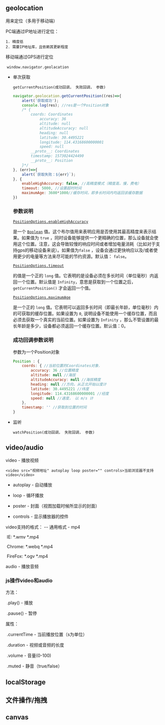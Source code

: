 ## geolocation

用来定位（多用于移动端）

PC端通过IP地址进行定位：

	1. 精度低
 	2. 需要IP地址库，且依赖其更新程度

移动端通过GPS进行定位

​	`window.navigator.geolacation`



- 单次获取

  `getCurrentPosition(成功回调， 失败回调， 参数)`

  ```js
  navigator.geolocation.getCurrentPosition((res)=>{
      alert('获取成功');
      console.log(res); //res是一个Position对象
      /* {
          coords: Coordinates
              accuracy: 36
              altitude: null
              altitudeAccuracy: null
              heading: null
              latitude: 30.4495221
              longitude: 114.43168600000001
              speed: null
          __proto__: Coordinates
          timestamp: 1573024424490
          __proto__: Position
      }*/
  }, (err)=>{
      alert(`获取失败：${err}`);
  }, {
      enableHighAccuracy: false, //高精度模式（精度高，慢，费电）
      timeout: 5000, //设置超时时间
      maximumAge: 3600*1000//缓存时间，即多长时间内均返回该缓存数据
  })
  ```

  

  ### 参数说明

  [`PositionOptions.enableHighAccuracy`](https://developer.mozilla.org/zh-CN/docs/Web/API/PositionOptions/enableHighAccuracy)

  是一个 [`Boolean`](https://developer.mozilla.org/zh-CN/docs/Web/API/Boolean) 值。这个布尔值用来表明应用是否使用其最高精度来表示结果。如果值为 `true` ，同时设备能够提供一个更精确的位置，那么设备就会使用这个位置。注意，这会导致较慢的响应时间或者增加电量消耗（比如对于支持gps的移动设备来说）。如果值为`false` ，设备会通过更快响应以及/或者使用更少的电量等方法来尽可能的节约资源。默认值： `false`。

  [`PositionOptions.timeout`](https://developer.mozilla.org/zh-CN/docs/Web/API/PositionOptions/timeout)

  的值是一个正的 `long` 值。它表明的是设备必须在多长时间（单位毫秒）内返回一个位置。默认值是 `Infinity`，意思是获取到一个位置之后， `getCurrentPosition()` 才会返回一个值。

  [`PositionOptions.maximumAge`](https://developer.mozilla.org/zh-CN/docs/Web/API/PositionOptions/maximumAge)

  是一个正的 `long` 值。它表明可以返回多长时间（即最长年龄，单位毫秒）内的可获取的缓存位置。如果设置为 `0`, 说明设备不能使用一个缓存位置，而且必须去获取一个真实的当前位置。如果设置为 `Infinity` ，那么不管设置的最长年龄是多少，设备都必须返回一个缓存位置。默认值：0。

  

  ### 成功回调参数说明

  参数为一个Position对象

  ```js
  Position : {
      coords: { //当前位置的Coordinates对象.
          accuracy: 36 //位置精度
          altitude: null //海拔
          altitudeAccuracy: null //海拔精度
          heading: null //方向，从正北开始以度计
          latitude: 30.4495221 //纬度
          longitude: 114.43168600000001 //经度
          speed: null //速度， 以 m/s 计
      },
      timestamp: '' //获取到位置的时间    
  }
  ```

  

- 监听

  `watchPosition(成功回调， 失败回调， 参数)`



## video/audio

video - 播放视频

`<video src="视频地址" autoplay loop poster="" controls>当前浏览器不支持video</video>`

- autoplay - 自动播放
- loop - 循环播放
- poster - 封面（视图加载时候所显示的封面）

- controls - 显示播放器的控件



video支持的格式： -- 通用格式 - mp4

​	IE:  *.wmv  *.mp4 

​	Chrome: *.webq  *.mp4

​	FireFox: *.ogv *.mp4



audio - 播放音频



### js操作video和audio

方法：

​	.play() - 播放

​	.pause() - 暂停

属性：

​	.currentTime - 当前播放位置（s为单位）

​	.duration - 视频或音频的长度

​	.volume - 音量(0-100)

​	.muted - 静音（true/false）





## localStorage







## 文件操作/拖拽



## canvas

